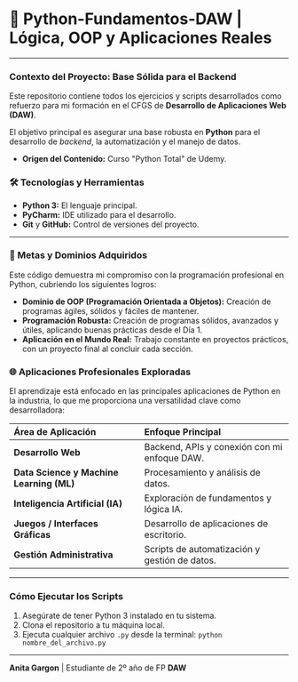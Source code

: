 # 🐍 Python-Fundamentos-DAW | Lógica, OOP y Aplicaciones Reales

---

### **Contexto del Proyecto: Base Sólida para el Backend**

Este repositorio contiene todos los ejercicios y scripts desarrollados como refuerzo para mi formación en el CFGS de **Desarrollo de Aplicaciones Web (DAW)**.

El objetivo principal es asegurar una base robusta en **Python** para el desarrollo de *backend*, la automatización y el manejo de datos.

* **Origen del Contenido:** Curso "Python Total" de Udemy.

### **🛠️ Tecnologías y Herramientas**

* **Python 3:** El lenguaje principal.
* **PyCharm:** IDE utilizado para el desarrollo.
* **Git** y **GitHub:** Control de versiones del proyecto.

---

### **🎯 Metas y Dominios Adquiridos**

Este código demuestra mi compromiso con la programación profesional en Python, cubriendo los siguientes logros:

* **Dominio de OOP (Programación Orientada a Objetos):** Creación de programas ágiles, sólidos y fáciles de mantener.
* **Programación Robusta:** Creación de programas sólidos, avanzados y útiles, aplicando buenas prácticas desde el Día 1.
* **Aplicación en el Mundo Real:** Trabajo constante en proyectos prácticos, con un proyecto final al concluir cada sección.

### **🌐 Aplicaciones Profesionales Exploradas**

El aprendizaje está enfocado en las principales aplicaciones de Python en la industria, lo que me proporciona una versatilidad clave como desarrolladora:

| Área de Aplicación | Enfoque Principal |
| :--- | :--- |
| **Desarrollo Web** | Backend, APIs y conexión con mi enfoque DAW. |
| **Data Science y Machine Learning (ML)** | Procesamiento y análisis de datos. |
| **Inteligencia Artificial (IA)** | Exploración de fundamentos y lógica IA. |
| **Juegos / Interfaces Gráficas** | Desarrollo de aplicaciones de escritorio. |
| **Gestión Administrativa** | Scripts de automatización y gestión de datos. |

---

### **Cómo Ejecutar los Scripts**

1.  Asegúrate de tener Python 3 instalado en tu sistema.
2.  Clona el repositorio a tu máquina local.
3.  Ejecuta cualquier archivo `.py` desde la terminal: `python nombre_del_archivo.py`

---
**Anita Gargon** | Estudiante de 2º año de FP **DAW**
